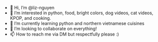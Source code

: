 - 👋 Hi, I’m @liz-nguyen
- 👀 I’m interested in python, food, bright colors, dog videos, cat videos, KPOP, and cooking.
- 🌱 I’m currently learning python and northern vietnamese cuisines
- 💞️ I’m looking to collaborate on everything!
- 📫 How to reach me via DM but respectfully please :)

<!---
liz-nguyen/liz-nguyen is a ✨ special ✨ repository because its `README.md` (this file) appears on your GitHub profile.
You can click the Preview link to take a look at your changes.
--->
